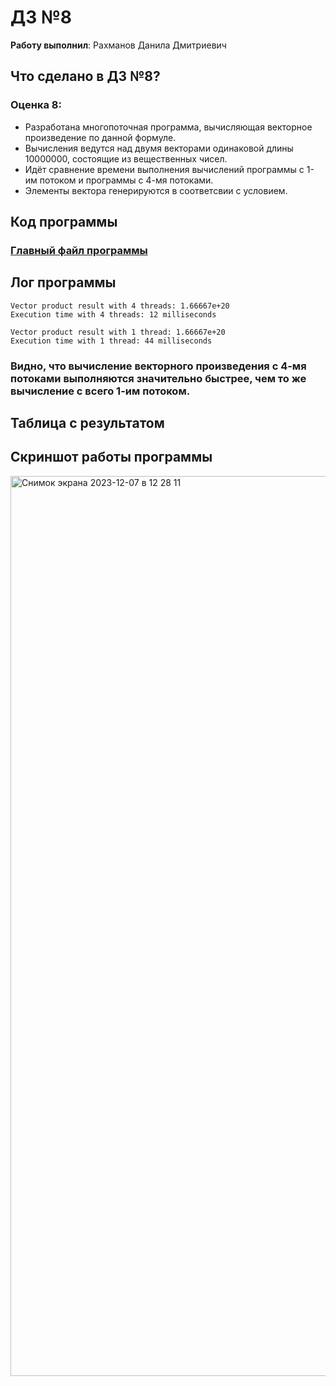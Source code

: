# ДЗ №8

__Работу выполнил__: Рахманов Данила Дмитриевич

## Что сделано в ДЗ №8?

### Оценка 8:
- Разработана многопоточная программа, вычисляющая векторное произведение по данной формуле.
- Вычисления ведутся над двумя векторами одинаковой длины 10000000, состоящие из вещественных чисел.
- Идёт сравнение времени выполнения вычислений программы с 1-им потоком и программы с 4-мя потоками.
- Элементы вектора генерируются в соответсвии с условием.

## Код программы
### [Главный файл программы](main.cpp)

## Лог программы
```
Vector product result with 4 threads: 1.66667e+20
Execution time with 4 threads: 12 milliseconds

Vector product result with 1 thread: 1.66667e+20
Execution time with 1 thread: 44 milliseconds
```
### Видно, что вычисление векторного произведения с 4-мя потоками выполняются значительно быстрее, чем то же вычисление с всего 1-им потоком.

## Таблица с результатом

## Скриншот работы программы
<img width="1440" alt="Снимок экрана 2023-12-07 в 12 28 11" src="https://github.com/flowykk/ABC/assets/71427624/4eb2ddb9-6526-4f37-a150-52d14866ca15">
